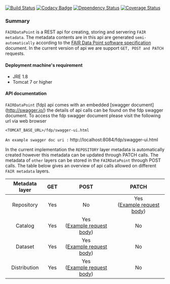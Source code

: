 [![Build Status](https://travis-ci.org/DTL-FAIRData/FAIRDataPoint.svg?branch=fdp-spec-1_0)](https://travis-ci.org/DTL-FAIRData/FAIRDataPoint)
[![Codacy Badge](https://api.codacy.com/project/badge/Grade/61f029299b814ca8be2b8edbaab6ce50)](https://www.codacy.com/app/rajaram5/FAIRDataPoint?utm_source=github.com&amp;utm_medium=referral&amp;utm_content=DTL-FAIRData/FAIRDataPoint&amp;utm_campaign=Badge_Grade)
[![Dependency Status](https://www.versioneye.com/user/projects/589adf56475a4f003b59406e/badge.svg?style=flat-square)](https://www.versioneye.com/user/projects/589adf56475a4f003b59406e)
[![Coverage Status](https://coveralls.io/repos/github/DTL-FAIRData/FAIRDataPoint/badge.svg?branch=fdp-spec-1_0)](https://coveralls.io/github/DTL-FAIRData/FAIRDataPoint?branch=fdp-spec-1_0)

### Summary 
`FAIRDataPoint` is a REST api for creating, storing and servering `FAIR metadata`. The metadata contents are in this api are generated `semi-automatically` according to the [FAIR Data Point software specification](https://dtl-fair.atlassian.net/wiki/display/FDP/FAIR+Data+Point+software+specification) document. In the current version of api we are support `GET, POST and PATCH` requests.

#### Deployment machine's requirement
* JRE 1.8
* Tomcat 7 or higher 

#### API documentation
`FAIRDataPoint` (fdp) api comes with an embedded [swagger document] (http://swagger.io/) the details of api calls can be found on the fdp swagger document. To access the fdp swagger document please visit the following url via web browser
 
 `<TOMCAT_BASE_URL>/fdp/swagger-ui.html` 
 
 `An example swagger doc uri :` http://localhost:8084/fdp/swagger-ui.html
 
In the current implementation the `REPOSITORY` layer metadata is automatically created however this metadata can be updated through PATCH calls. The metadata of `other` layers can be stored in the `FAIRDataPoint` through POST calls. The table below gives an overview of api calls allowed on different `FAIR metadata` layers. 
 
|Metadata layer|GET|POST|PATCH|
| :---: | :---: | :---: | :---: |
| Repository | Yes | No | Yes <br/>([Example request body](https://github.com/DTL-FAIRData/FAIRDataPoint/blob/fdp-spec-1_0/src/main/resources/nl/dtls/fairdatapoint/utils/dtl-fdp.ttl)) |
| Catalog | Yes | Yes <br/>([Example request body](https://github.com/DTL-FAIRData/FAIRDataPoint/blob/fdp-spec-1_0/src/main/resources/nl/dtls/fairdatapoint/utils/textmining-catalog.ttl)) | No |
| Dataset | Yes | Yes <br/>([Example request body](https://github.com/DTL-FAIRData/FAIRDataPoint/blob/fdp-spec-1_0/src/main/resources/nl/dtls/fairdatapoint/utils/gda-lumc.ttl)) | No |
| Distribution | Yes | Yes <br/>([Example request body](https://github.com/DTL-FAIRData/FAIRDataPoint/blob/fdp-spec-1_0/src/main/resources/nl/dtls/fairdatapoint/utils/gda-lumc-sparql.ttl)) | No |



